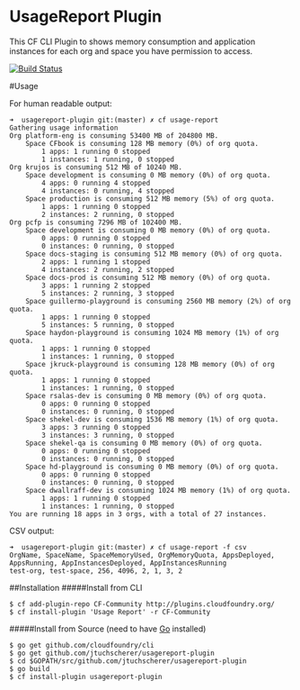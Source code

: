 # UsageReport Plugin
This CF CLI Plugin to shows memory consumption and application instances for each org and space you have permission to access.

[![Build Status](https://travis-ci.org/jtuchscherer/usagereport-plugin.svg?branch=master)](https://travis-ci.org/jtuchscherer/usagereport-plugin)


#Usage

For human readable output:

```
➜  usagereport-plugin git:(master) ✗ cf usage-report
Gathering usage information
Org platform-eng is consuming 53400 MB of 204800 MB.
	Space CFbook is consuming 128 MB memory (0%) of org quota.
		1 apps: 1 running 0 stopped
		1 instances: 1 running, 0 stopped
Org krujos is consuming 512 MB of 10240 MB.
	Space development is consuming 0 MB memory (0%) of org quota.
		4 apps: 0 running 4 stopped
		4 instances: 0 running, 4 stopped
	Space production is consuming 512 MB memory (5%) of org quota.
		1 apps: 1 running 0 stopped
		2 instances: 2 running, 0 stopped
Org pcfp is consuming 7296 MB of 102400 MB.
	Space development is consuming 0 MB memory (0%) of org quota.
		0 apps: 0 running 0 stopped
		0 instances: 0 running, 0 stopped
	Space docs-staging is consuming 512 MB memory (0%) of org quota.
		2 apps: 1 running 1 stopped
		4 instances: 2 running, 2 stopped
	Space docs-prod is consuming 512 MB memory (0%) of org quota.
		3 apps: 1 running 2 stopped
		5 instances: 2 running, 3 stopped
	Space guillermo-playground is consuming 2560 MB memory (2%) of org quota.
		1 apps: 1 running 0 stopped
		5 instances: 5 running, 0 stopped
	Space haydon-playground is consuming 1024 MB memory (1%) of org quota.
		1 apps: 1 running 0 stopped
		1 instances: 1 running, 0 stopped
	Space jkruck-playground is consuming 128 MB memory (0%) of org quota.
		1 apps: 1 running 0 stopped
		1 instances: 1 running, 0 stopped
	Space rsalas-dev is consuming 0 MB memory (0%) of org quota.
		0 apps: 0 running 0 stopped
		0 instances: 0 running, 0 stopped
	Space shekel-dev is consuming 1536 MB memory (1%) of org quota.
		3 apps: 3 running 0 stopped
		3 instances: 3 running, 0 stopped
	Space shekel-qa is consuming 0 MB memory (0%) of org quota.
		0 apps: 0 running 0 stopped
		0 instances: 0 running, 0 stopped
	Space hd-playground is consuming 0 MB memory (0%) of org quota.
		0 apps: 0 running 0 stopped
		0 instances: 0 running, 0 stopped
	Space dwallraff-dev is consuming 1024 MB memory (1%) of org quota.
		1 apps: 1 running 0 stopped
		1 instances: 1 running, 0 stopped
You are running 18 apps in 3 orgs, with a total of 27 instances.
```

CSV output:

```
➜  usagereport-plugin git:(master) ✗ cf usage-report -f csv
OrgName, SpaceName, SpaceMemoryUsed, OrgMemoryQuota, AppsDeployed, AppsRunning, AppInstancesDeployed, AppInstancesRunning
test-org, test-space, 256, 4096, 2, 1, 3, 2
```

##Installation
#####Install from CLI
  ```
  $ cf add-plugin-repo CF-Community http://plugins.cloudfoundry.org/
  $ cf install-plugin 'Usage Report' -r CF-Community
  ```


#####Install from Source (need to have [Go](http://golang.org/dl/) installed)
  ```
  $ go get github.com/cloudfoundry/cli
  $ go get github.com/jtuchscherer/usagereport-plugin
  $ cd $GOPATH/src/github.com/jtuchscherer/usagereport-plugin
  $ go build
  $ cf install-plugin usagereport-plugin
  ```
